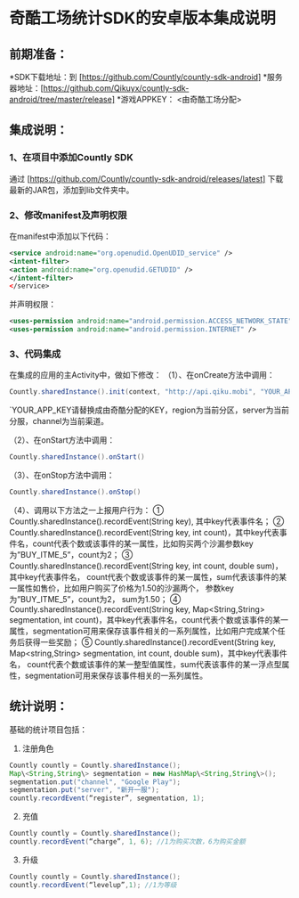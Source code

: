 # 奇酷工场统计SDK的安卓版本集成说明

## 前期准备：

*SDK下载地址：到 [https://github.com/Countly/countly-sdk-android]
*服务器地址：[https://github.com/Qikuyx/countly-sdk-android/tree/master/release]
*游戏APPKEY： <由奇酷工场分配>

## 集成说明：

### 1、在项目中添加Countly SDK
通过 [https://github.com/Countly/countly-sdk-android/releases/latest] 下载最新的JAR包，添加到lib文件夹中。

### 2、修改manifest及声明权限
在manifest中添加以下代码：
```xml
<service android:name="org.openudid.OpenUDID_service" />
<intent-filter>
<action android:name="org.openudid.GETUDID" />
</intent-filter>
</service>
```

并声明权限：
```xml
<uses-permission android:name="android.permission.ACCESS_NETWORK_STATE" />
<uses-permission android:name="android.permission.INTERNET" />
```

### 3、代码集成
在集成的应用的主Activity中，做如下修改：
（1）、在onCreate方法中调用：
```java
Countly.sharedInstance().init(context, "http://api.qiku.mobi", "YOUR_APP_KEY"，region, server, channel)
```
`YOUR_APP_KEY请替换成由奇酷分配的KEY，region为当前分区，server为当前分服，channel为当前渠道。

（2）、在onStart方法中调用：
```java
Countly.sharedInstance().onStart()
```

（3）、在onStop方法中调用：
```java
Countly.sharedInstance().onStop()
```

（4）、调用以下方法之一上报用户行为：
① Countly.sharedInstance().recordEvent(String key), 其中key代表事件名；
② Countly.sharedInstance().recordEvent(String key, int count)，其中key代表事件名，count代表个数或该事件的某一属性，比如购买两个沙漏参数key为”BUY_ITME_5”，count为2；
③ Countly.sharedInstance().recordEvent(String key, int count, double sum)，其中key代表事件名， count代表个数或该事件的某一属性，sum代表该事件的某一属性如售价，比如用户购买了价格为1.50的沙漏两个， 参数key为”BUY_ITME_5”，count为2， sum为1.50；
④ Countly.sharedInstance().recordEvent(String key, Map\<String,String\> segmentation, int count)，其中key代表事件名，count代表个数或该事件的某一属性，segmentation可用来保存该事件相关的一系列属性，比如用户完成某个任务后获得一些奖励；
⑤ Countly.sharedInstance().recordEvent(String key, Map\<string,String\> segmentation, int count, double sum)，其中key代表事件名， count代表个数或该事件的某一整型值属性，sum代表该事件的某一浮点型属性，segmentation可用来保存该事件相关的一系列属性。

## 统计说明：

基础的统计项目包括：

1. 注册角色
```java
Countly countly = Countly.sharedInstance();
Map\<String,String\> segmentation = new HashMap\<String,String\>();
segmentation.put("channel", "Google Play");
segmentation.put("server", "新开一服");
countly.recordEvent(“register”, segmentation, 1);
```

2. 充值
```java
Countly countly = Countly.sharedInstance();
countly.recordEvent(“charge”, 1, 6); //1为购买次数，6为购买金额
```

3. 升级
```java
Countly countly = Countly.sharedInstance();
countly.recordEvent(“levelup”,1); //1为等级
```


